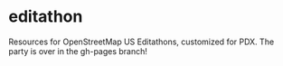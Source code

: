 editathon
=========

Resources for OpenStreetMap US Editathons, customized for PDX. The party is over in the gh-pages branch!
